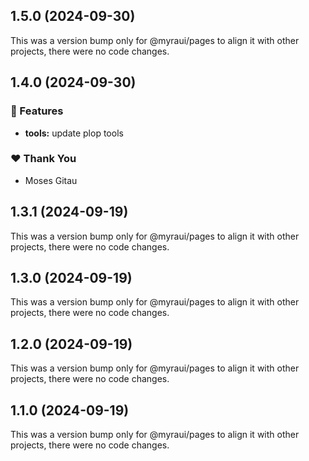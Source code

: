 ## 1.5.0 (2024-09-30)

This was a version bump only for @myraui/pages to align it with other projects, there were no code changes.

## 1.4.0 (2024-09-30)


### 🚀 Features

- **tools:** update plop tools


### ❤️  Thank You

- Moses Gitau

## 1.3.1 (2024-09-19)

This was a version bump only for @myraui/pages to align it with other projects, there were no code changes.

## 1.3.0 (2024-09-19)

This was a version bump only for @myraui/pages to align it with other projects, there were no code changes.

## 1.2.0 (2024-09-19)

This was a version bump only for @myraui/pages to align it with other projects, there were no code changes.

## 1.1.0 (2024-09-19)

This was a version bump only for @myraui/pages to align it with other projects, there were no code changes.
